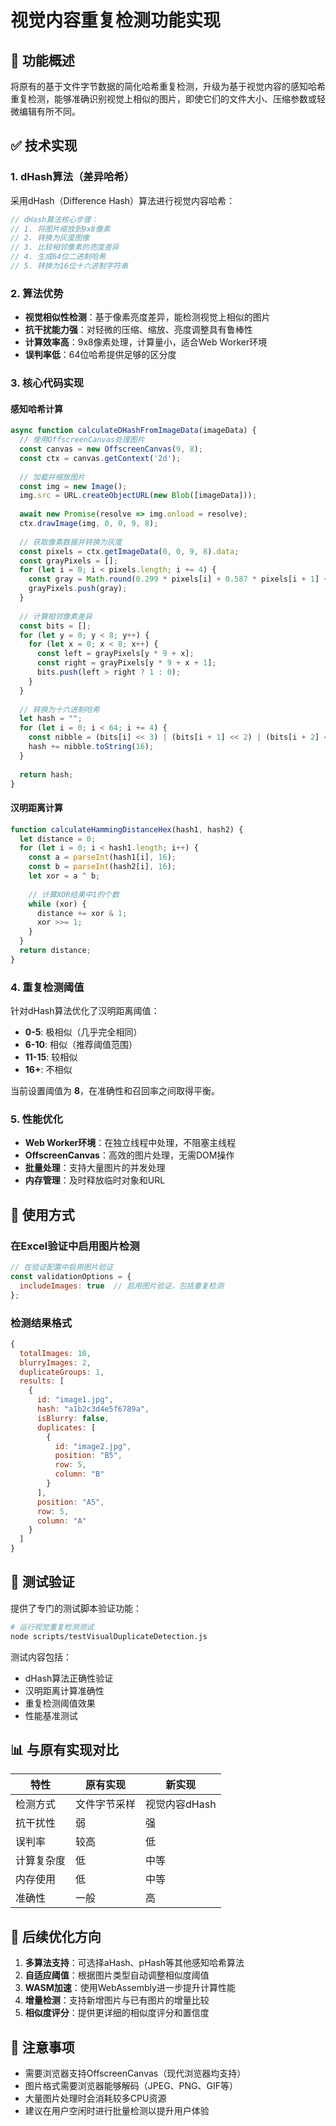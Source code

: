 # 视觉内容重复检测功能实现

## 🎯 功能概述

将原有的基于文件字节数据的简化哈希重复检测，升级为基于视觉内容的感知哈希重复检测，能够准确识别视觉上相似的图片，即使它们的文件大小、压缩参数或轻微编辑有所不同。

## ✅ 技术实现

### 1. dHash算法（差异哈希）

采用dHash（Difference Hash）算法进行视觉内容哈希：

```javascript
// dHash算法核心步骤：
// 1. 将图片缩放到9x8像素
// 2. 转换为灰度图像
// 3. 比较相邻像素的亮度差异
// 4. 生成64位二进制哈希
// 5. 转换为16位十六进制字符串
```

### 2. 算法优势

- **视觉相似性检测**：基于像素亮度差异，能检测视觉上相似的图片
- **抗干扰能力强**：对轻微的压缩、缩放、亮度调整具有鲁棒性
- **计算效率高**：9x8像素处理，计算量小，适合Web Worker环境
- **误判率低**：64位哈希提供足够的区分度

### 3. 核心代码实现

#### 感知哈希计算
```javascript
async function calculateDHashFromImageData(imageData) {
  // 使用OffscreenCanvas处理图片
  const canvas = new OffscreenCanvas(9, 8);
  const ctx = canvas.getContext('2d');
  
  // 加载并缩放图片
  const img = new Image();
  img.src = URL.createObjectURL(new Blob([imageData]));
  
  await new Promise(resolve => img.onload = resolve);
  ctx.drawImage(img, 0, 0, 9, 8);
  
  // 获取像素数据并转换为灰度
  const pixels = ctx.getImageData(0, 0, 9, 8).data;
  const grayPixels = [];
  for (let i = 0; i < pixels.length; i += 4) {
    const gray = Math.round(0.299 * pixels[i] + 0.587 * pixels[i + 1] + 0.114 * pixels[i + 2]);
    grayPixels.push(gray);
  }
  
  // 计算相邻像素差异
  const bits = [];
  for (let y = 0; y < 8; y++) {
    for (let x = 0; x < 8; x++) {
      const left = grayPixels[y * 9 + x];
      const right = grayPixels[y * 9 + x + 1];
      bits.push(left > right ? 1 : 0);
    }
  }
  
  // 转换为十六进制哈希
  let hash = "";
  for (let i = 0; i < 64; i += 4) {
    const nibble = (bits[i] << 3) | (bits[i + 1] << 2) | (bits[i + 2] << 1) | bits[i + 3];
    hash += nibble.toString(16);
  }
  
  return hash;
}
```

#### 汉明距离计算
```javascript
function calculateHammingDistanceHex(hash1, hash2) {
  let distance = 0;
  for (let i = 0; i < hash1.length; i++) {
    const a = parseInt(hash1[i], 16);
    const b = parseInt(hash2[i], 16);
    let xor = a ^ b;
    
    // 计算XOR结果中1的个数
    while (xor) {
      distance += xor & 1;
      xor >>= 1;
    }
  }
  return distance;
}
```

### 4. 重复检测阈值

针对dHash算法优化了汉明距离阈值：

- **0-5**: 极相似（几乎完全相同）
- **6-10**: 相似（推荐阈值范围）
- **11-15**: 较相似
- **16+**: 不相似

当前设置阈值为 **8**，在准确性和召回率之间取得平衡。

### 5. 性能优化

- **Web Worker环境**：在独立线程中处理，不阻塞主线程
- **OffscreenCanvas**：高效的图片处理，无需DOM操作
- **批量处理**：支持大量图片的并发处理
- **内存管理**：及时释放临时对象和URL

## 🔧 使用方式

### 在Excel验证中启用图片检测
```javascript
// 在验证配置中启用图片验证
const validationOptions = {
  includeImages: true  // 启用图片验证，包括重复检测
};
```

### 检测结果格式
```javascript
{
  totalImages: 10,
  blurryImages: 2,
  duplicateGroups: 1,
  results: [
    {
      id: "image1.jpg",
      hash: "a1b2c3d4e5f6789a",
      isBlurry: false,
      duplicates: [
        {
          id: "image2.jpg",
          position: "B5",
          row: 5,
          column: "B"
        }
      ],
      position: "A5",
      row: 5,
      column: "A"
    }
  ]
}
```

## 🧪 测试验证

提供了专门的测试脚本验证功能：

```bash
# 运行视觉重复检测测试
node scripts/testVisualDuplicateDetection.js
```

测试内容包括：
- dHash算法正确性验证
- 汉明距离计算准确性
- 重复检测阈值效果
- 性能基准测试

## 📊 与原有实现对比

| 特性 | 原有实现 | 新实现 |
|------|----------|--------|
| 检测方式 | 文件字节采样 | 视觉内容dHash |
| 抗干扰性 | 弱 | 强 |
| 误判率 | 较高 | 低 |
| 计算复杂度 | 低 | 中等 |
| 内存使用 | 低 | 中等 |
| 准确性 | 一般 | 高 |

## 🚀 后续优化方向

1. **多算法支持**：可选择aHash、pHash等其他感知哈希算法
2. **自适应阈值**：根据图片类型自动调整相似度阈值
3. **WASM加速**：使用WebAssembly进一步提升计算性能
4. **增量检测**：支持新增图片与已有图片的增量比较
5. **相似度评分**：提供更详细的相似度评分和置信度

## 📝 注意事项

- 需要浏览器支持OffscreenCanvas（现代浏览器均支持）
- 图片格式需要浏览器能够解码（JPEG、PNG、GIF等）
- 大量图片处理时会消耗较多CPU资源
- 建议在用户空闲时进行批量检测以提升用户体验
